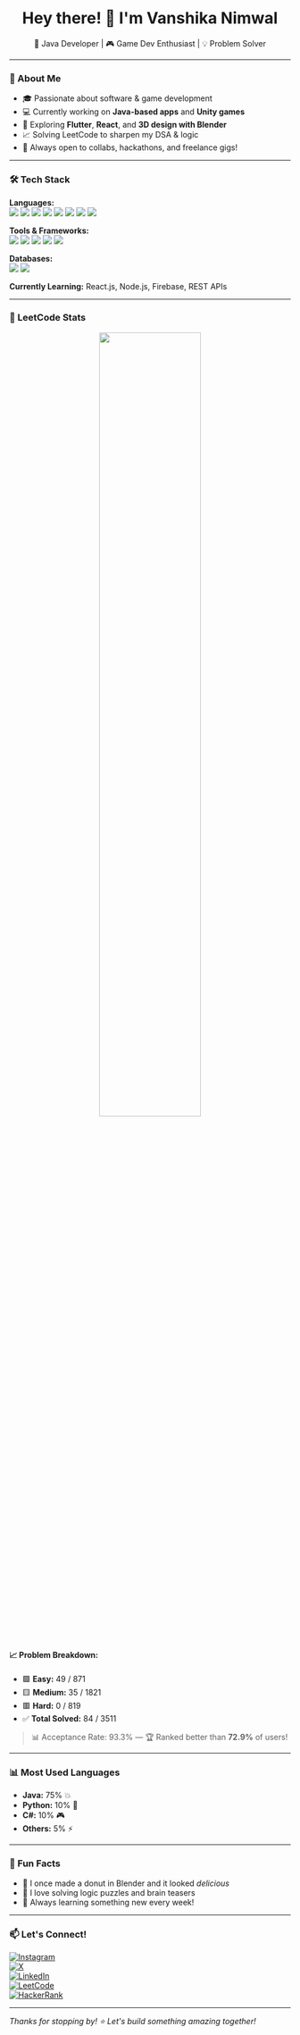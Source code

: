<h1 align="center">Hey there! 👋 I'm Vanshika Nimwal</h1>

<p align="center">
  🚀 Java Developer | 🎮 Game Dev Enthusiast | 💡 Problem Solver  
</p>

---

### 🌟 About Me

- 🎓 Passionate about software & game development  
- 💻 Currently working on **Java-based apps** and **Unity games**  
- 🧠 Exploring **Flutter**, **React**, and **3D design with Blender**  
- 📈 Solving LeetCode to sharpen my DSA & logic  
- 💬 Always open to collabs, hackathons, and freelance gigs!

---

### 🛠 Tech Stack

**Languages:**  
<img src="https://img.shields.io/badge/Java-ED8B00?style=for-the-badge&logo=java&logoColor=white"/> <img src="https://img.shields.io/badge/Python-3776AB?style=for-the-badge&logo=python&logoColor=white"/> <img src="https://img.shields.io/badge/C%23-239120?style=for-the-badge&logo=c-sharp&logoColor=white"/> <img src="https://img.shields.io/badge/Dart-0175C2?style=for-the-badge&logo=dart&logoColor=white"/> <img src="https://img.shields.io/badge/C-00599C?style=for-the-badge&logo=c&logoColor=white"/> <img src="https://img.shields.io/badge/HTML5-E34F26?style=for-the-badge&logo=html5&logoColor=white"/> <img src="https://img.shields.io/badge/CSS3-1572B6?style=for-the-badge&logo=css3&logoColor=white"/> <img src="https://img.shields.io/badge/JavaScript-F7DF1E?style=for-the-badge&logo=javascript&logoColor=black"/>

**Tools & Frameworks:**  
<img src="https://img.shields.io/badge/Unity-100000?style=for-the-badge&logo=unity&logoColor=white"/> <img src="https://img.shields.io/badge/Flutter-02569B?style=for-the-badge&logo=flutter&logoColor=white"/> <img src="https://img.shields.io/badge/Blender-F5792A?style=for-the-badge&logo=blender&logoColor=white"/> <img src="https://img.shields.io/badge/Git-F05032?style=for-the-badge&logo=git&logoColor=white"/> <img src="https://img.shields.io/badge/GitHub-181717?style=for-the-badge&logo=github&logoColor=white"/>

**Databases:**  
<img src="https://img.shields.io/badge/SQL-4479A1?style=for-the-badge&logo=postgresql&logoColor=white"/> <img src="https://img.shields.io/badge/MongoDB-47A248?style=for-the-badge&logo=mongodb&logoColor=white"/>

**Currently Learning:** React.js, Node.js, Firebase, REST APIs

---

### 🧠 LeetCode Stats

<div align="center">
  <img src="https://leetcard.jacoblin.cool/vanni2005?theme=dark&font=Raleway" width="60%"/>
</div>

#### 📈 Problem Breakdown:
- 🟩 **Easy:** 49 / 871
- 🟨 **Medium:** 35 / 1821
- 🟥 **Hard:** 0 / 819
- ✅ **Total Solved:** 84 / 3511

> 📊 Acceptance Rate: 93.3% — 🏆 Ranked better than **72.9%** of users!

---

### 📊 Most Used Languages

- **Java:** 75% 💥  
- **Python:** 10% 🐍  
- **C#:** 10% 🎮  
- **Others:** 5% ⚡

---

### 🎯 Fun Facts

- 🍩 I once made a donut in Blender and it looked *delicious*  
- 🧩 I love solving logic puzzles and brain teasers  
- 🌱 Always learning something new every week!

---

### 📫 Let's Connect!

[![Instagram](https://img.shields.io/badge/Instagram-E4405F?style=for-the-badge&logo=instagram&logoColor=white)](https://www.instagram.com/vanshikanimwal?igsh=NmFvcjY3dXpkN2dr)  
[![X](https://img.shields.io/badge/X-1DA1F2?style=for-the-badge&logo=twitter&logoColor=white)](https://x.com/Vanshikanimwal?t=HyM32F94jeFhebQZuYcf9g&s=08)  
[![LinkedIn](https://img.shields.io/badge/LinkedIn-blue?style=for-the-badge&logo=linkedin)](https://www.linkedin.com/in/vanshika-nimwal-90ab24314)  
[![LeetCode](https://img.shields.io/badge/LeetCode-FFA116?style=for-the-badge&logo=leetcode&logoColor=black)](https://leetcode.com/u/vanni2005/)  
[![HackerRank](https://img.shields.io/badge/HackerRank-2EC866?style=for-the-badge&logo=hackerrank&logoColor=white)](https://www.hackerrank.com/profile/vanshikanimwal21)

---

_Thanks for stopping by! ⭐ Let's build something amazing together!_
